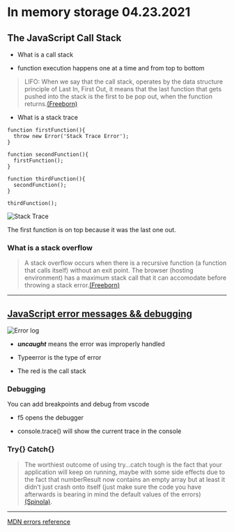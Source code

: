 # In memory storage 04.23.2021

## The JavaScript Call Stack

- What is a call stack

- function execution happens one at a time and from top to bottom

> LIFO: When we say that the call stack, operates by the data structure principle of Last In, First Out, it means that the last function that gets pushed into the stack is the first to be pop out, when the function returns.[(Freeborn)](https://www.freecodecamp.org/news/understanding-the-javascript-call-stack-861e41ae61d4/)

- What is a stack trace

```JS
function firstFunction(){
  throw new Error('Stack Trace Error');
}

function secondFunction(){
  firstFunction();
}

function thirdFunction(){
  secondFunction();
}

thirdFunction();
```

![Stack Trace](https://cdn-media-1.freecodecamp.org/images/zOINLHPC8E56ac8yyINYOFWeImsjM2Wk2rdU)

The first function is on top because it was the last one out.

### What is a stack overflow

> A stack overflow occurs when there is a recursive function (a function that calls itself) without an exit point. The browser (hosting environment) has a maximum stack call that it can accomodate before throwing a stack error.[(Freeborn)](https://www.freecodecamp.org/news/understanding-the-javascript-call-stack-861e41ae61d4/#what-causes-a-stack-overflow)

---

## [JavaScript error messages && debugging](https://codeburst.io/javascript-error-messages-debugging-d23f84f0ae7c)

![Error log](https://miro.medium.com/max/500/1*LHpmsxV3f2znpxhuAFuIqA.png)

- **_uncaught_** means the error was improperly handled

- Typeerror is the type of error

- The red is the call stack

### Debugging

You can add breakpoints and debug from vscode

- f5 opens the debugger

- console.trace() will show the current trace in the console


### Try{} Catch{}

> The worthiest outcome of using try…catch tough is the fact that your application will keep on running, maybe with some side effects due to the fact that numberResult now contains an empty array but at least it didn’t just crash onto itself (just make sure the code you have afterwards is bearing in mind the default values of the errors)[(Spinola)](https://codeburst.io/javascript-error-messages-debugging-d23f84f0ae7c).

---

[MDN errors reference](https://developer.mozilla.org/en-US/docs/Web/JavaScript/Reference/Errors)